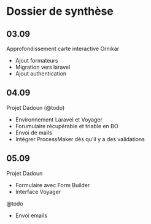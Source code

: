 # Dossier de synthèse

## 03.09

 Approfondissement carte interactive Ornikar 
* Ajout formateurs
* Migration vers laravel
* Ajout authentication

## 04.09

Projet Dadoun (@todo)
* Environnement Laravel et Voyager
* Forumulaire récupérable et triable en BO
* Envoi de mails
* Intégrer ProcessMaker dès qu'il y a des validations 

## 05.09

Projet Dadoun
* Formulaire avec Form Builder
* Interface Voyager

@todo
* Envoi emails